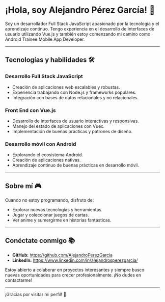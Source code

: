 # ¡Hola, soy Alejandro Pérez García! 🚀

Soy un desarrollador Full Stack JavaScript apasionado por la tecnología y el aprendizaje continuo. Tengo experiencia en el desarrollo de interfaces de usuario utilizando Vue.js y también estoy comenzando mi camino como Android Trainee Mobile App Developer.

---

## Tecnologías y habilidades 🛠️

### Desarrollo Full Stack JavaScript
- Creación de aplicaciones web escalables y robustas.
- Experiencia trabajando con Node.js y frameworks populares.
- Integración con bases de datos relacionales y no relacionales.

### Front End con Vue.js
- Desarrollo de interfaces de usuario interactivas y responsivas.
- Manejo del estado de aplicaciones con Vuex.
- Implementación de buenas prácticas y patrones de diseño.

### Desarrollo móvil con Android
- Explorando el ecosistema Android.
- Creación de aplicaciones nativas.
- Aprendizaje continuo de buenas prácticas en desarrollo móvil.

---

## Sobre mí 🎮

Cuando no estoy programando, disfruto de:
- Explorar nuevas tecnologías y herramientas.
- Jugar y coleccionar juegos de cartas.
- Ver anime y sumergirme en historias fantásticas.

---

## Conéctate conmigo 📚

- **GitHub:** https://github.com/AlejandroPerezGarcia
- **LinkedIn:** https://www.linkedin.com/in/alejandrosperezgarcia/

Estoy abierto a colaborar en proyectos interesantes y siempre busco nuevas oportunidades para crecer profesionalmente. ¡No dudes en contactarme!

---

¡Gracias por visitar mi perfil! 👋



<!--
**AlejandroPerezGarcia/AlejandroPerezGarcia** is a ✨ _special_ ✨ repository because its `README.md` (this file) appears on your GitHub profile.

Here are some ideas to get you started:

- 🔭 I’m currently working on ...
- 🌱 I’m currently learning ...
- 👯 I’m looking to collaborate on ...
- 🤔 I’m looking for help with ...
- 💬 Ask me about ...
- 📫 How to reach me: ...
- 😄 Pronouns: ...
- ⚡ Fun fact: ...
-->
